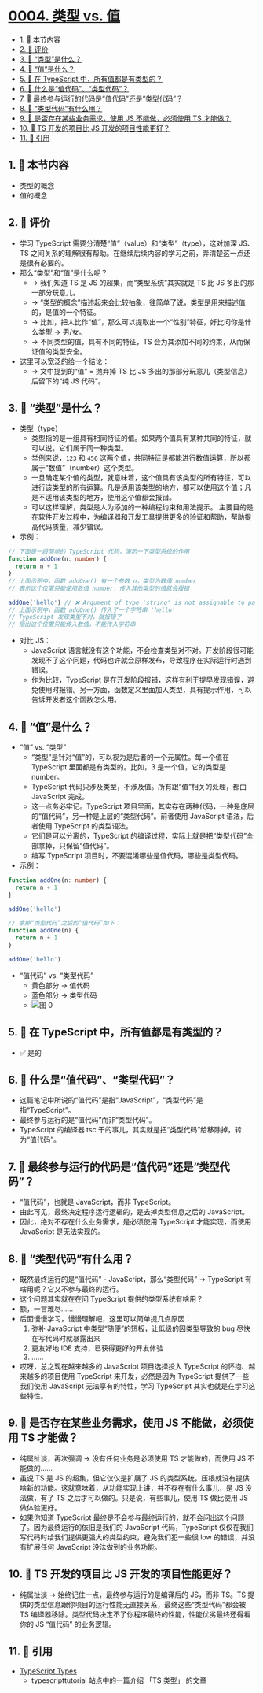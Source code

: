 # [0004. 类型 vs. 值](https://github.com/tnotesjs/TNotes.typescript/tree/main/notes/0004.%20%E7%B1%BB%E5%9E%8B%20vs.%20%E5%80%BC)

<!-- region:toc -->

- [1. 🎯 本节内容](#1--本节内容)
- [2. 🫧 评价](#2--评价)
- [3. 🤔 “类型”是什么？](#3--类型是什么)
- [4. 🤔 “值”是什么？](#4--值是什么)
- [5. 🤔 在 TypeScript 中，所有值都是有类型的？](#5--在-typescript-中所有值都是有类型的)
- [6. 🤔 什么是“值代码”、“类型代码”？](#6--什么是值代码类型代码)
- [7. 🤔 最终参与运行的代码是“值代码”还是“类型代码”？](#7--最终参与运行的代码是值代码还是类型代码)
- [8. 🤔 “类型代码”有什么用？](#8--类型代码有什么用)
- [9. 🤔 是否存在某些业务需求，使用 JS 不能做，必须使用 TS 才能做？](#9--是否存在某些业务需求使用-js-不能做必须使用-ts-才能做)
- [10. 🤔 TS 开发的项目比 JS 开发的项目性能更好？](#10--ts-开发的项目比-js-开发的项目性能更好)
- [11. 🔗 引用](#11--引用)

<!-- endregion:toc -->

## 1. 🎯 本节内容

- 类型的概念
- 值的概念

## 2. 🫧 评价

- 学习 TypeScript 需要分清楚“值”（value）和“类型”（type），这对加深 JS、TS 之间关系的理解很有帮助。在继续后续内容的学习之前，弄清楚这一点还是很有必要的。
- 那么“类型”和“值”是什么呢？
  - -> 我们知道 TS 是 JS 的超集，而“类型系统”其实就是 TS 比 JS 多出的那一部分玩意儿。
  - -> “类型的概念”描述起来会比较抽象，往简单了说，类型是用来描述值的，是值的一个特征。
  - -> 比如，把人比作“值”，那么可以提取出一个“性别”特征，好比问你是什么类型 -> 男/女。
  - -> 不同类型的值，具有不同的特征，TS 会为其添加不同的约束，从而保证值的类型安全。
- 这里可以宽泛的给一个结论：
  - -> 文中提到的“值” = 抛弃掉 TS 比 JS 多出的那部分玩意儿（类型信息）后留下的“纯 JS 代码”。

## 3. 🤔 “类型”是什么？

- 类型（type）
  - 类型指的是一组具有相同特征的值。如果两个值具有某种共同的特征，就可以说，它们属于同一种类型。
  - 举例来说，`123` 和 `456` 这两个值，共同特征是都能进行数值运算，所以都属于“数值”（number）这个类型。
  - 一旦确定某个值的类型，就意味着，这个值具有该类型的所有特征，可以进行该类型的所有运算。凡是适用该类型的地方，都可以使用这个值；凡是不适用该类型的地方，使用这个值都会报错。
  - 可以这样理解，类型是人为添加的一种编程约束和用法提示。 主要目的是在软件开发过程中，为编译器和开发工具提供更多的验证和帮助，帮助提高代码质量，减少错误。
- 示例：

```ts
// 下面是一段简单的 TypeScript 代码，演示一下类型系统的作用
function addOne(n: number) {
  return n + 1
}
// 上面示例中，函数 addOne() 有一个参数 n，类型为数值 number
// 表示这个位置只能使用数值 number，传入其他类型的值就会报错

addOne('hello') // ❌ Argument of type 'string' is not assignable to parameter of type 'number'.
// 上面示例中，函数 addOne() 传入了一个字符串 'hello'
// TypeScript 发现类型不对，就报错了
// 指出这个位置只能传入数值，不能传入字符串
```

- 对比 JS：
  - JavaScript 语言就没有这个功能，不会检查类型对不对。开发阶段很可能发现不了这个问题，代码也许就会原样发布，导致程序在实际运行时遇到错误。
  - 作为比较，TypeScript 是在开发阶段报错，这样有利于提早发现错误，避免使用时报错。另一方面，函数定义里面加入类型，具有提示作用，可以告诉开发者这个函数怎么用。

## 4. 🤔 “值”是什么？

- “值” vs. “类型”
  - “类型”是针对“值”的，可以视为是后者的一个元属性。每一个值在 TypeScript 里面都是有类型的。比如，3 是一个值，它的类型是 number。
  - TypeScript 代码只涉及类型，不涉及值。所有跟“值”相关的处理，都由 JavaScript 完成。
  - 这一点务必牢记。TypeScript 项目里面，其实存在两种代码，一种是底层的“值代码”，另一种是上层的“类型代码”。前者使用 JavaScript 语法，后者使用 TypeScript 的类型语法。
  - 它们是可以分离的，TypeScript 的编译过程，实际上就是把“类型代码”全部拿掉，只保留“值代码”。
  - 编写 TypeScript 项目时，不要混淆哪些是值代码，哪些是类型代码。
- 示例：

```ts
function addOne(n: number) {
  return n + 1
}

addOne('hello')

// 拿掉“类型代码”之后的“值代码”如下：
function addOne(n) {
  return n + 1
}

addOne('hello')
```

- “值代码” vs. “类型代码”
  - 黄色部分 -> 值代码
  - 蓝色部分 -> 类型代码
  - ![图 0](https://cdn.jsdelivr.net/gh/tnotesjs/imgs@main/2025-10-08-12-29-11.png)

## 5. 🤔 在 TypeScript 中，所有值都是有类型的？

- ✅ 是的

## 6. 🤔 什么是“值代码”、“类型代码”？

- 这篇笔记中所说的“值代码”是指“JavaScript”，“类型代码”是指“TypeScript”。
- 最终参与运行的是“值代码”而非“类型代码”。
- TypeScript 的编译器 tsc 干的事儿，其实就是把“类型代码”给移除掉，转为“值代码”。

## 7. 🤔 最终参与运行的代码是“值代码”还是“类型代码”？

- “值代码”，也就是 JavaScript，而非 TypeScript。
- 由此可见，最终决定程序运行逻辑的，是去掉类型信息之后的 JavaScript。
- 因此，绝对不存在什么业务需求，是必须使用 TypeScript 才能实现，而使用 JavaScript 是无法实现的。

## 8. 🤔 “类型代码”有什么用？

- 既然最终运行的是“值代码” - JavaScript，那么“类型代码” -> TypeScript 有啥用呢？它又不参与最终的运行。
- 这个问题其实就在在问 TypeScript 提供的类型系统有啥用？
- 额，一言难尽……
- 后面慢慢学习，慢慢理解吧，这里可以简单提几点原因：
  1. 弥补 JavaScript 中类型“随便”的短板，让低级的因类型导致的 bug 尽快在写代码时就暴露出来
  2. 更友好地 IDE 支持，已获得更好的开发体验
  3. ……
- 哎呀，总之现在越来越多的 JavaScript 项目选择投入 TypeScript 的怀抱、越来越多的项目使用 TypeScript 来开发，必然是因为 TypeScript 提供了一些我们使用 JavaScript 无法享有的特性，学习 TypeScript 其实也就是在学习这些特性。

## 9. 🤔 是否存在某些业务需求，使用 JS 不能做，必须使用 TS 才能做？

- 纯属扯淡，再次强调 -> 没有任何业务是必须使用 TS 才能做的，而使用 JS 不能做的……
- 虽说 TS 是 JS 的超集，但它仅仅是扩展了 JS 的类型系统，压根就没有提供啥新的功能。这就意味着，从功能实现上讲，并不存在有什么事儿，是 JS 没法做，有了 TS 之后才可以做的。只是说，有些事儿，使用 TS 做比使用 JS 做体验更好。
- 如果你知道 TypeScript 最终是不会参与最终运行的，就不会问出这个问题了。因为最终运行的依旧是我们的 JavaScript 代码，TypeScript 仅仅在我们写代码时给我们提供更强大的类型约束，避免我们犯一些很 low 的错误，并没有扩展任何 JavaScript 没法做到的业务功能。

## 10. 🤔 TS 开发的项目比 JS 开发的项目性能更好？

- 纯属扯淡 -> 始终记住一点，最终参与运行的是编译后的 JS，而非 TS。TS 提供的类型信息跟你项目的运行性能无直接关系，最终这些“类型代码”都会被 TS 编译器移除。类型代码决定不了你程序最终的性能，性能优劣最终还得看你的 JS “值代码” 的业务逻辑。

## 11. 🔗 引用

- [TypeScript Types][1]
  - typescripttutorial 站点中的一篇介绍 「TS 类型」 的文章

[1]: https://www.typescripttutorial.net/typescript-tutorial/typescript-types/
